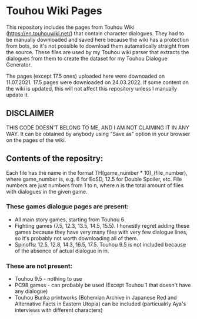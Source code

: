 # Touhou Wiki Pages

This repository includes the pages from Touhou Wiki (<https://en.touhouwiki.net/>) that contain character dialogues. They had to be manually downloaded and saved here because the wiki has a protection from bots, so it's not possible to download them autamatically straight from the source. These files are used by my Touhou wiki parser that extracts the dialogues from them to create the dataset for my Touhou Dialogue Generator.

The pages (except 17.5 ones) uploaded here were downoaded on 11.07.2021. 17.5 pages were downloaded on 24.03.2022. If some content on the wiki is updated, this will not affect this repository unless I manually update it.


## DISCLAIMER
THIS CODE DOESN'T BELONG TO ME, AND I AM NOT CLAIMING IT IN ANY WAY. It can be obtained by anybody using "Save as" option in your browser on the pages of the wiki.


## Contents of the repositry:

Each file has the name in the format TH(game_number * 10)_(file_number), where game_number is, e.g. 6 for EoSD, 12.5 for Double Spoiler, etc. File numbers are just numbers from 1 to n, where n is the total amount of files with dialogues in the given game.

### These games dialogue pages are present:

- All main story games, starting from Touhou 6
- Fighting games (7.5, 12.3, 13.5, 14.5, 15.5). I honestly regret adding these games because they have very many files with very few dialogue lines, so it's probably not worth downloading all of them.
- Spinoffs: 12.5, 12.8, 14.3, 16.5, 17.5. Touhou 9.5 is not included because of the absence of actual dialogue in in.

### These are not present:
- Touhou 9.5 - nothing to use
- PC98 games - can probably be used (Except Touhou 1 that doesn't have any dialogue)
- Touhou Bunka printworks (Bohemian Archive in Japanese Red and Alternative Facts in Eastern Utopia) can be included (particualrly Aya's interviews with different characters)
